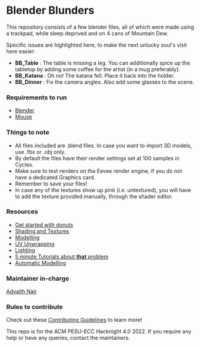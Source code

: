 # Blender Blunders
This repository consists of a few blender files, all of which were made using a trackpad, while sleep deprived and on 4 cans of Mountain Dew.

Specific issues are highlighted here, to make the next unlucky soul's visit here easier:

- **BB_Table** : The table is missing a leg. You can additionally spice up the tabletop by adding some coffee for the artist (in a mug preferably).
- **BB_Katana** : Oh no! The katana fell. Place it back into the holder.
- **BB_Dinner** : Fix the camera angles. Also add some glasses to the scene.

### Requirements to run
- [Blender](https://www.blender.org/download/)
- [Mouse](https://rukminim1.flixcart.com/image/800/800/jfoac280/mouse/w/s/2/disney-mickey-mouse-wired-pc-laptop-computer-original-imaf4fvyrteuc2pp.jpeg?q=90)

### Things to note

- All files included are .blend files. In case you want to import 3D models, use .fbx or .obj only.
- By default the files have their render settings set at 100 samples in Cycles.
- Make sure to test renders on the Eevee render engine, if you do not have a dedicated Graphics card.
- Remember to save your files!
- In case any of the textures show up pink (i.e. untextured), you will have to add the texture provided manually, through the shader editor.

### Resources 
- [Get started with donuts](https://www.youtube.com/watch?v=nIoXOplUvAw&list=PLjEaoINr3zgFX8ZsChQVQsuDSjEqdWMAD)
- [Shading and Textures](https://www.youtube.com/watch?v=moKFSMJwpmE&t=203s)
- [Modelling](https://www.youtube.com/watch?v=Hf2esGA7vCc)
- [UV Unwrapping](https://www.youtube.com/watch?v=GTd8NBg8EZU)
- [Lighting](https://www.youtube.com/watch?v=si7UAgvBd4Y)
- [5 minute Tutorials about **that** problem](https://www.youtube.com/c/DefaultCube)
- [Automatic Modelling](https://www.youtube.com/watch?v=dQw4w9WgXcQ)

### Maintainer in-charge
[Advaith Nair](https://github.com/RazerAds)

### Rules to contribute

Check out these [Contributing Guidelines](https://github.com/acmpesuecc/NoSpoilers/blob/main/CONTRIBUTION.md) to learn more!

This repo is for the ACM PESU-ECC Hacknight 4.0 2022. If you require any help or have any queries, contact the maintainers.
